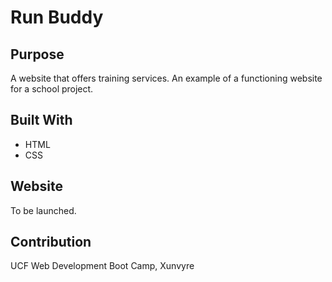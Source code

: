 # Run Buddy

## Purpose
A website that offers training services. An example of a functioning website for a school project.

## Built With
* HTML
* CSS

## Website
To be launched.

## Contribution
UCF Web Development Boot Camp, Xunvyre
